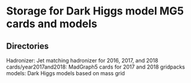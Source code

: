 Storage for Dark Higgs model MG5 cards and models
=================================================

## Directories
Hadronizer: Jet matching hadronizer for 2016, 2017, and 2018   
cards/year2017and2018: MadGraph5 cards for 2017 and 2018 gridpacks
models: Dark Higgs models based on mass grid


